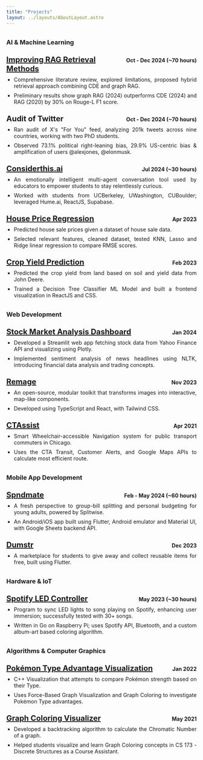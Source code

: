 ```yaml
---
title: "Projects"
layout: ../layouts/AboutLayout.astro
---
```


<style>
.header-container {
  display: flex;
  justify-content: space-between;
  align-items: baseline;
}
.header-title {
  margin: 0;
  font-size: 1.25rem;
  font-weight: bold;
}
.header-date {
  text-align: right;
  font-weight: bold;
  margin: 0;
  white-space: nowrap;
}
.ul-projects {
  margin-top: 0.5rem;
  margin-bottom: 1.5rem;
  text-align: justify;
  padding-left: 20px;
}
.li-projects {
  text-align: justify;
  margin-bottom: 0.5rem;
}
.category-header {
  margin-top: 2rem;
  margin-bottom: 1rem;
  color: var(--accent);
  border-bottom: 2px solid var(--accent);
  padding-bottom: 0.5rem;
}
</style>

<h3 class="category-header">AI & Machine Learning</h3>

<div>
  <div class="header-container">
    <h4 class="header-title"><a href="https://www.youtube.com/watch?v=5yCXNR0HYYo">Improving RAG Retrieval Methods</a></h4>
    <p class="header-date">Oct - Dec 2024 (~70 hours)</p>
  </div>
  <ul class="ul-projects">
    <li class="li-projects">Comprehensive literature review, explored limitations, proposed hybrid retrieval approach combining CDE and graph RAG.</li>
    <li class="li-projects">Preliminary results show graph RAG (2024) outperforms CDE (2024) and RAG (2020) by 30% on Rouge-L F1 score.</li>
  </ul>
</div>

<div>
  <div class="header-container">
    <h4 class="header-title">Audit of Twitter</h4>
    <p class="header-date">Oct - Dec 2024 (~70 hours)</p>
  </div>
  <ul class="ul-projects">
    <li class="li-projects">Ran audit of X's "For You" feed, analyzing 201k tweets across nine countries, working with two PhD students.</li>
    <li class="li-projects">Observed 73.1% political right-leaning bias, 29.9% US-centric bias & amplification of users @alexjones, @elonmusk.</li>
  </ul>
</div>

<div>
  <div class="header-container">
    <h4 class="header-title"><a href="https://devpost.com/software/consider-this">Considerthis.ai</a></h4>
    <p class="header-date">Jul 2024 (~30 hours)</p>
  </div>
  <ul class="ul-projects">
    <li class="li-projects">An emotionally intelligent multi-agent conversation tool used by educators to empower students to stay relentlessly curious.</li>
    <li class="li-projects">Worked with students from UCBerkeley, UWashington, CUBoulder; leveraged Hume.ai, ReactJS, Supabase.</li>
  </ul>
</div>

<div>
  <div class="header-container">
    <h4 class="header-title"><a href="https://docs.google.com/document/d/1_zcy1VZTOfGveNvM_K-lntp2uQrTXXms2F4YjkuhW54/edit?usp=sharing">House Price Regression</a></h4>
    <p class="header-date">Apr 2023</p>
  </div>
  <ul class="ul-projects">
    <li class="li-projects">Predicted house sale prices given a dataset of house sale data.</li>
    <li class="li-projects">Selected relevant features, cleaned dataset, tested KNN, Lasso and Ridge linear regression to compare RMSE scores.</li>
  </ul>
</div>

<div>
  <div class="header-container">
    <h4 class="header-title"><a href="https://devpost.com/software/crop-yield-prediction-ce9x6n">Crop Yield Prediction</a></h4>
    <p class="header-date">Feb 2023</p>
  </div>
  <ul class="ul-projects">
    <li class="li-projects">Predicted the crop yield from land based on soil and yield data from John Deere.</li>
    <li class="li-projects">Trained a Decision Tree Classifier ML Model and built a frontend visualization in ReactJS and CSS.</li>
  </ul>
</div>

<h3 class="category-header">Web Development</h3>

<div>
  <div class="header-container">
    <h4 class="header-title"><a href="https://github.com/suyash-stock-dashboard">Stock Market Analysis Dashboard</a></h4>
    <p class="header-date">Jan 2024</p>
  </div>
  <ul class="ul-projects">
    <li class="li-projects">Developed a Streamlit web app fetching stock data from Yahoo Finance API and visualizing using Plotly.</li>
    <li class="li-projects">Implemented sentiment analysis of news headlines using NLTK, introducing financial data analysis and trading concepts.</li>
  </ul>
</div>

<div>
  <div class="header-container">
    <h4 class="header-title"><a href="https://remage.pages.dev/">Remage</a></h4>
    <p class="header-date">Nov 2023</p>
  </div>
  <ul class="ul-projects">
    <li class="li-projects">An open-source, modular toolkit that transforms images into interactive, map-like components.</li>
    <li class="li-projects">Developed using TypeScript and React, with Tailwind CSS.</li>
  </ul>
</div>

<div>
  <div class="header-container">
    <h4 class="header-title"><a href="https://devpost.com/software/ctassist-2qu54h">CTAssist</a></h4>
    <p class="header-date">Apr 2021</p>
  </div>
  <ul class="ul-projects">
    <li class="li-projects">Smart Wheelchair-accessible Navigation system for public transport commuters in Chicago.</li>
    <li class="li-projects">Uses the CTA Transit, Customer Alerts, and Google Maps APIs to calculate most efficient route.</li>
  </ul>
</div>

<h3 class="category-header">Mobile App Development</h3>

<div>
  <div class="header-container">
    <h4 class="header-title"><a href="https://devpost.com/software/spndmate">Spndmate</a></h4>
    <p class="header-date">Feb - May 2024 (~60 hours)</p>
  </div>
  <ul class="ul-projects">
    <li class="li-projects">A fresh perspective to group-bill splitting and personal budgeting for young adults, powered by Splitwise.</li>
    <li class="li-projects">An Android/iOS app built using Flutter, Android emulator and Material UI, with Google Sheets backend API.</li>
  </ul>
</div>

<div>
  <div class="header-container">
    <h4 class="header-title"><a href="https://docs.google.com/presentation/d/1NWBQLSzvgOGBHayKl5xRV5tL7vMCtOa2rdNeE1EkIaY/edit?usp=sharing">Dumstr</a></h4>
    <p class="header-date">Dec 2023</p>
  </div>
  <ul class="ul-projects">
    <li class="li-projects">A marketplace for students to give away and collect reusable items for free, built using Flutter.</li>
  </ul>
</div>

<h3 class="category-header">Hardware & IoT</h3>

<div>
  <div class="header-container">
    <h4 class="header-title"><a href="https://docs.google.com/document/d/1FZZr3KRzC2Mpgl84gQ1T3HsgTT4uAc6V/edit?usp=sharing&ouid=112766693837551945990&rtpof=true&sd=true">Spotify LED Controller</a></h4>
    <p class="header-date">May 2023 (~30 hours)</p>
  </div>
  <ul class="ul-projects">
    <li class="li-projects">Program to sync LED lights to song playing on Spotify, enhancing user immersion; successfully tested with 30+ songs.</li>
    <li class="li-projects">Written in Go on Raspberry Pi; uses Spotify API, Bluetooth, and a custom album-art based coloring algorithm.</li>
  </ul>
</div>

<h3 class="category-header">Algorithms & Computer Graphics</h3>

<div>
  <div class="header-container">
    <h4 class="header-title"><a href="https://github.com/faddock/Pokemon-Type-Advantage-Graph-Visualization">Pokémon Type Advantage Visualization</a></h4>
    <p class="header-date">Jan 2022</p>
  </div>
  <ul class="ul-projects">
    <li class="li-projects">C++ Visualization that attempts to compare Pokémon strength based on their Type.</li>
    <li class="li-projects">Uses Force-Based Graph Visualization and Graph Coloring to investigate Pokémon Type advantages.</li>
  </ul>
</div>

<div>
  <div class="header-container">
    <h4 class="header-title"><a href="https://github.com/faddock/graph-coloring-visualizer">Graph Coloring Visualizer</a></h4>
    <p class="header-date">May 2021</p>
  </div>
  <ul class="ul-projects">
    <li class="li-projects">Developed a backtracking algorithm to calculate the Chromatic Number of a graph.</li>
    <li class="li-projects">Helped students visualize and learn Graph Coloring concepts in CS 173 - Discrete Structures as a Course Assistant.</li>
  </ul>
</div>
